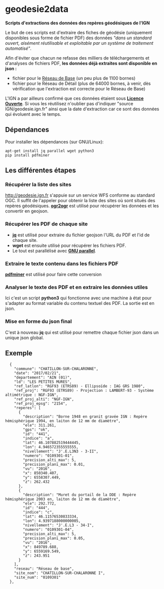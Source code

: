 # geodesie2data
**Scripts d'extractions des données des repères géodésiques de l'IGN**

Le but de ces scripts est d'extraire des fiches de géodésie (uniquement disponibles sous forme de fichier PDF) des données *"dans un standard ouvert, aisément réutilisable et exploitable par un système de traitement automatisé"*.

Afin d'éviter que chacun ne refasse des milliers de téléchargements et d'analyses de fichiers PDF, **les données déjà extraites sont disponible en json :**
- fichier pour le [Réseau de Base](https://github.com/cquest/geodesie2data/raw/master/rbf-all.json) (un peu plus de 1100 bornes)
- fichier pour le Réseau de Détail (plus de 64000 bornes, à venir, dès vérification que l'extraction est correcte pour le Réseau de Base)

L'IGN a par ailleurs confirmé que ces données étaient sous [**Licence Ouverte**](https://www.etalab.gouv.fr/wp-content/uploads/2014/05/Licence_Ouverte.pdf). Si vous les réutilisez n'oublier pas d'indiquer "source IGN/geodesie.ign.fr" ainsi que la date d'extraction car ce sont des données qui évoluent avec le temps.

## Dépendances

Pour installer les dépendances (sur GNU/Linux):
```
apt-get install jq parallel wget python3
pip install pdfminer
```

## Les différentes étapes

### Récupérer la liste des sites
http://geodesie.ign.fr s'appuie sur un service WFS conforme au standard OGC.
Il suffit de l'appeler pour obtenir la liste des sites où sont situés des repères géodésiques.
**[ogr2ogr](http://www.gdal.org/ogr2ogr.html)** est utilisé pour récupérer les données et les convertir en geojson.

### Récupérer les PDF de chaque site
- **[jq](https://stedolan.github.io/jq/)** est utilisé pour extraire du fichier geojson l'URL du PDF et l'id de chaque site.
- **wget** est ensuite utilisé pour récupérer les fichiers PDF.
- Le tout est parallélisé avec **[GNU parallel](https://www.gnu.org/software/parallel/)**.

### Extraire le texte contenu dans les fichiers PDF
**[pdfminer](http://www.unixuser.org/~euske/python/pdfminer/)** est utilisé pour faire cette conversion

### Analyser le texte des PDF et en extraire les données utiles
Ici c'est un script **python3** qui fonctionne avec une machine à état pour s'adapter au format variable du contenu textuel des PDF.
La sortie est en json.

### Mise en forme du json final
C'est à nouveau **jq** qui est utilisé pour remettre chaque fichier json dans un unique json global.

## Exemple
```
  {
    "commune": "CHATILLON-SUR-CHALARONNE",
    "date": "2017/02/21",
    "departement": "AIN (01)",
    "ld": "LES PETITES MURES",
    "ref_latlon": "RGF93 (ETRS89) - Ellipsoïde : IAG GRS 1980",
    "ref_proj": "RGF93 (ETRS89) - Projection : LAMBERT-93 - Système altimétrique : NGF-IGN",
    "ref_proj_alti": "NGF-IGN",
    "ref_proj_epsg": "2154",
    "reperes": [
      {
        "description": "Borne 1948 en granit gravée IGN : Repère hémisphérique 1994, en laiton de 12 mm de diamètre",
        "ele": 311.261,
        "gps": "ok",
        "id": "441",
        "indice": "a",
        "lat": 46.107882519444445,
        "lon": 4.946572355555555,
        "nivellement": "J'.E.L3N3 - 3-II",
        "numero": "0109301-01",
        "precision_alti_max": 5,
        "precision_plani_max": 0.01,
        "vu": "2016",
        "x": 850340.407,
        "y": 6558307.449,
        "z": 262.432
      },
      {
        "description": "Muret du portail de la DDE : Repère hémisphérique 2003 en, laiton de 12 mm de diamètre",
        "ele": 292.772,
        "id": "444",
        "indice": "c",
        "lat": 46.11576530833334,
        "lon": 4.9397188000000005,
        "nivellement": "J'.E.L3 - 34-I",
        "numero": "0109301-04",
        "precision_alti_max": 5,
        "precision_plani_max": 0.05,
        "vu": "2016",
        "x": 849789.688,
        "y": 6559169.549,
        "z": 243.951
      }
    ],
    "reseau": "Réseau de base",
    "site_nom": "CHATILLON-SUR-CHALARONNE I",
    "site_num": "0109301"
  },
```
